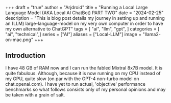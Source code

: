 +++
draft = "true"
author = "Arjdroid"
title = "Running a Local Large Language Model (AKA Local AI ChatBot) PART TWO"
date = "2024-02-25"
description = "This is blog post details my journey in setting up and running an (LLM) large-language-model on my very own computer in order to have my own alternative to ChatGPT"
tags = [
    "ai",
    "llm",
    "gpt",
]
categories = [
    "ai",
    "technical",]
series = ["AI"]
aliases = ["Local-LLM"]
image = "llama2-on-mac.png"
+++

## Introduction

I have 48 GB of RAM now and I can run the fabled Mixtral 8x7B model. It is quite fabulous. Although, because it is now running on my CPU instead of my GPU, quite slow (on par with the GPT-4 non-turbo model on chat.openai.com). I have yet to run actual, 'objective' performance benchmarks so what follows consists only of my personal opinions and may be taken with a grain of salt.
